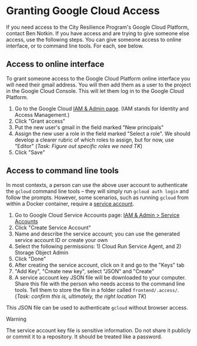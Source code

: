 # Granting Google Cloud Access

If you need access to the City Resilience Program's Google Cloud Platform, contact Ben Notkin. If you have access and are trying to give someone else access, use the following steps. You can give someone access to online interface, or to command line tools. For each, see below.

## Access to online interface

To grant someone access to the Google Cloud Platform online interface you will need their gmail address. You will then add them as a user to the project in the Google Cloud Console. This will let them log in to the Google Cloud Platform.

1. Go to the Google Cloud [IAM & Admin page](https://console.cloud.google.com/iam-admin/). (IAM stands for Identity and Access Management.)
2. Click "Grant access"
3. Put the new user's gmail in the field marked "New principals"
4. Assign the new user a role in the field marked "Select a role". We should develop a clearer rubric of which roles to assign, but for now, use "Editor" (_Task: Figure out specific roles we need TK_)
5. Click "Save"

## Access to command line tools

In most contexts, a person can use the above user account to authenticate the `gcloud` command line tools – they will simply run `gcloud auth login` and follow the prompts. However, some scenarios, such as running `gcloud` from within a Docker container, require a [service account](https://cloud.google.com/iam/docs/service-account-overview).

1. Go to Google Cloud Service Accounts page: [IAM & Admin > Service Accounts](https://console.cloud.google.com/iam-admin/serviceaccounts)
2. Click "Create Service Account"
3. Name and describe the service account; you can use the generated service account ID or create your own
4. Select the following permissions: 1) Cloud Run Service Agent, and 2) Storage Object Admin
5. Click "Done"
6. After creating the service account, click on it and go to the "Keys" tab
7. "Add Key", "Create new key", select "JSON" and "Create"
8. A service account key JSON file will be downloaded to your computer. Share this file with the person who needs access to the command line tools. Tell them to store the file in a folder called `frontend/.access/`. (_Task: confirm this is, ultimately, the right location TK_)

This JSON file can be used to authenticate `gcloud` without browser access. 

> [!WARNING] 
> The service account key file is sensitive information. Do not share it publicly or commit it to a repository. It should be treated like a password. 